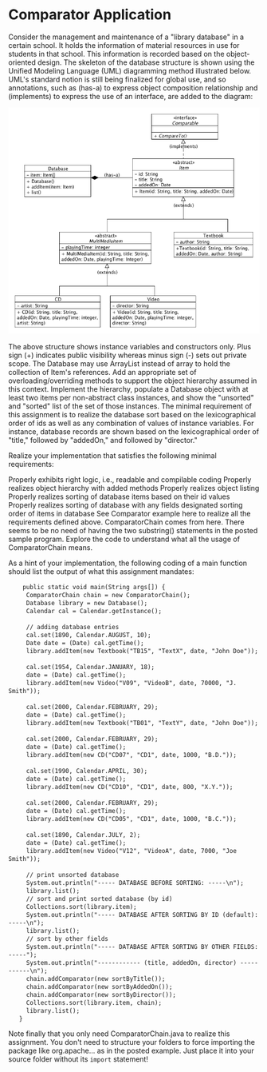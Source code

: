 Comparator Application
======================

Consider the management and maintenance of a "library database" in a certain school. It holds the information of material resources in use for students in that school. This information is recorded based on the object-oriented design. The skeleton of the database structure is shown using the Unified Modeling Language (UML) diagramming method illustrated below. UML's standard notion is still being finalized for global use, and so annotations, such as (has-a) to express object composition relationship and (implements) to express the use of an interface, are added to the diagram:

![alt text](https://github.com/venegu/soft-design/raw/master/images/prog3-Fig.png "Project 4 Image")


The above structure shows instance variables and constructors only. Plus sign (+) indicates public visibility whereas minus sign (-) sets out private scope. The Database may use ArrayList instead of array to hold the collection of Item's references. Add an appropriate set of overloading/overriding methods to support the object hierarchy assumed in this context. Implement the hierarchy, populate a Database object with at least two items per non-abstract class instances, and show the "unsorted" and "sorted" list of the set of those instances. The minimal requirement of this assignment is to realize the database sort based on the lexicographical order of ids as well as any combination of values of instance variables. For instance, database records are shown based on the lexicographical order of "title," followed by "addedOn," and followed by "director."

Realize your implementation that satisfies the following minimal requirements:

Properly exhibits right logic, i.e., readable and compilable coding
Properly realizes object hierarchy with added methods
Properly realizes object listing
Properly realizes sorting of database items based on their id values
Properly realizes sorting of database with any fields designated sorting order of items in database
See Comparator example here to realize all the requirements defined above. ComparatorChain comes from here. There seems to be no need of having the two substring() statements in the posted sample program. Explore the code to understand what all the usage of ComparatorChain means.

As a hint of your implementation, the following coding of a main function should list the output of what this assignment mandates:

```
    public static void main(String args[]) {
     ComparatorChain chain = new ComparatorChain();
     Database library = new Database();
     Calendar cal = Calendar.getInstance();

     // adding database entries
     cal.set(1890, Calendar.AUGUST, 10);
     Date date = (Date) cal.getTime();
     library.addItem(new Textbook("TB15", "TextX", date, "John Doe"));

     cal.set(1954, Calendar.JANUARY, 18);
     date = (Date) cal.getTime();
     library.addItem(new Video("V09", "VideoB", date, 70000, "J. Smith"));

     cal.set(2000, Calendar.FEBRUARY, 29);
     date = (Date) cal.getTime();
     library.addItem(new Textbook("TB01", "TextY", date, "John Doe"));

     cal.set(2000, Calendar.FEBRUARY, 29);
     date = (Date) cal.getTime();
     library.addItem(new CD("CD07", "CD1", date, 1000, "B.D."));

     cal.set(1990, Calendar.APRIL, 30);
     date = (Date) cal.getTime();
     library.addItem(new CD("CD10", "CD1", date, 800, "X.Y."));

     cal.set(2000, Calendar.FEBRUARY, 29);
     date = (Date) cal.getTime();
     library.addItem(new CD("CD05", "CD1", date, 1000, "B.C."));

     cal.set(1890, Calendar.JULY, 2);
     date = (Date) cal.getTime();
     library.addItem(new Video("V12", "VideoA", date, 7000, "Joe Smith"));

     // print unsorted database
     System.out.println("----- DATABASE BEFORE SORTING: -----\n");
     library.list();
     // sort and print sorted database (by id)
     Collections.sort(library.item);
     System.out.println("----- DATABASE AFTER SORTING BY ID (default): -----\n");
     library.list();
     // sort by other fields
     System.out.println("----- DATABASE AFTER SORTING BY OTHER FIELDS: -----");
     System.out.println("------------ (title, addedOn, director) -----------\n");
     chain.addComparator(new sortByTitle());
     chain.addComparator(new sortByAddedOn());
     chain.addComparator(new sortByDirector());
     Collections.sort(library.item, chain);
     library.list();
   }

```

Note finally that you only need ComparatorChain.java to realize this assignment. You don't need to structure your folders to force importing the package like org.apache... as in the posted example. Just place it into your source folder without its `import` statement!